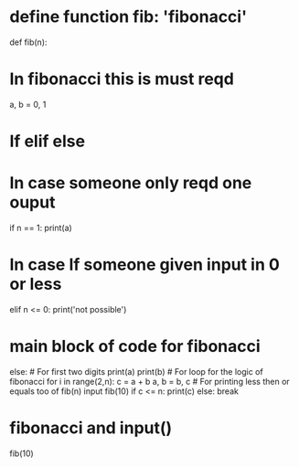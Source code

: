 
# define function fib: 'fibonacci'
def fib(n):
  # In fibonacci this is must reqd
  a, b = 0, 1
  # If elif else
  # In case someone only reqd one ouput
  if n == 1:
    print(a)
  # In case If someone given input in 0 or less
  elif n <= 0:
    print('not possible')
  # main block of code for fibonacci
  else:
    # For first two digits
    print(a)
    print(b)
    # For loop for the logic of fibonacci
    for i in range(2,n):
      c = a + b
      a, b = b, c
      # For printing less then or equals too of fib(n) input fib(10)
      if c <= n:
         print(c)
      else:
         break
# fibonacci and input()
fib(10)
